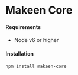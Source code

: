 Makeen Core
==============

#### Requirements
- Node v6 or higher

#### Installation
`npm install makeen-core`
